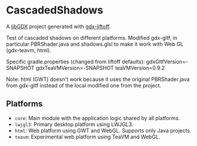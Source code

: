 # CascadedShadows

A [libGDX](https://libgdx.com/) project generated with [gdx-liftoff](https://github.com/libgdx/gdx-liftoff).

Test of cascaded shadows on different platforms.
Modified gdx-gltf, in particular PBRShader.java and shadows.glsl to make it work with Web GL (gdx-teavm, html).


Specific gradle.properties (changed from liftoff defaults):
    gdxGltfVersion=-SNAPSHOT
    gdxTeaVMVersion=-SNAPSHOT
    teaVMVersion=0.9.2


Note: html (GWT) doesn't work because it uses the original PBRShader.java from gdx-gltf instead of the local modified one from the project.



## Platforms

- `core`: Main module with the application logic shared by all platforms.
- `lwjgl3`: Primary desktop platform using LWJGL3.
- `html`: Web platform using GWT and WebGL. Supports only Java projects.
- `teavm`: Experimental web platform using TeaVM and WebGL.
